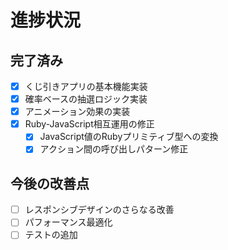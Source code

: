 # 進捗状況

## 完了済み
- [x] くじ引きアプリの基本機能実装
- [x] 確率ベースの抽選ロジック実装
- [x] アニメーション効果の実装
- [x] Ruby-JavaScript相互運用の修正
  - [x] JavaScript値のRubyプリミティブ型への変換
  - [x] アクション間の呼び出しパターン修正

## 今後の改善点
- [ ] レスポンシブデザインのさらなる改善
- [ ] パフォーマンス最適化
- [ ] テストの追加
